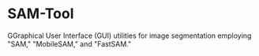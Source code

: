 # SAM-Tool
GGraphical User Interface (GUI) utilities for image segmentation employing "SAM," "MobileSAM," and "FastSAM."

